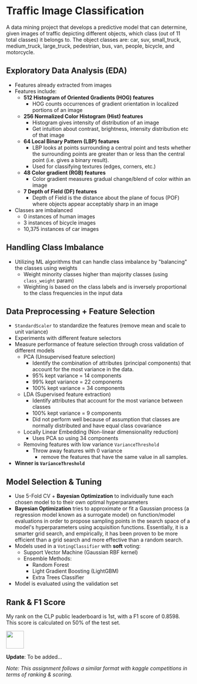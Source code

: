 # Traffic Image Classification
A data mining project that develops a predictive model that can determine, given images of traffic depicting different objects, which class (out of 11 total classes) it belongs to. The object classes are: car, suv, small_truck, medium_truck, large_truck, pedestrian, bus, van, people, bicycle, and motorcycle.

## Exploratory Data Analysis (EDA)
- Features already extracted from images
- Features include:
  - **512 Histogram of Oriented Gradients (HOG) features**
      - HOG counts occurrences of gradient orientation in localized portions of an image
  - **256 Normalized Color Histogram (Hist) features**
      - Histogram gives intensity of distribution of an image
      - Get intuition about contrast, brightness, intensity distribution etc of that image
  - **64 Local Binary Pattern (LBP) features**
      - LBP looks at points surrounding a central point and tests whether the surrounding points are greater than or less than the central point (i.e. gives a binary result).
      - Used for classifying textures (edges, corners, etc.)
  - **48 Color gradient (RGB) features**
      - Color gradient measures gradual change/blend of color within an image
  - **7 Depth of Field (DF) features**
      - Depth of Field is the distance about the plane of focus (POF) where objects appear acceptably sharp in an image
- Classes are imbalanced
  - 0 instances of human images
  - 3 instances of bicycle images
  - 10,375 instances of car images

## Handling Class Imbalance
- Utilizing ML algorithms that can handle class imbalance by "balancing" the classes using weights
  - Weight minority classes higher than majority classes (using `class_weight` param)
  - Weighting is based on the class labels and is inversely proportional to the class frequencies in the input data


## Data Preprocessing + Feature Selection
- `StandardScaler` to standardize the features (remove mean and scale to unit variance)
- Experiments with different feature selectors
- Measure performance of feature selection through cross validation of different models
  - PCA (Unsupervised feature selection)
      - Identify the combination of attributes (principal components) that account for the most variance in the data.
      - 95% kept variance = 14 components
      - 99% kept variance = 22 components
      - 100% kept variance = 34 components
  - LDA (Supervised feature extraction)
      - Identify attributes that account for the most variance between classes
      - 100% kept variance = 9 components
      - Did not perform well because of assumption that classes are normally distributed and have equal class covariance
  - Locally Linear Embedding (Non-linear dimensionality reduction)
      - Uses PCA so using 34 components
  - Removing features with low variance `VarianceThreshold`
      - Throw away features with 0 variance
          - remove the features that have the same value in all samples.
- **Winner is `VarianceThreshold`**

## Model Selection & Tuning
- Use 5-Fold CV + **Bayesian Optimization** to individually tune each chosen model to to their own optimal hyperparameters
- **Bayesian Optimization** tries to approximate or fit a Gaussian process (a regression model known as a surrogate model) on function/model evaluations in order to propose sampling points in the search space of a model's hyperparameters using acquisition functions. Essentially, it is a smarter grid search, and empirically, it has been proven to be more efficient than a grid search and more effective than a random search.
- Models used in a `VotingClassifier` with **soft** voting:
  - Support Vector Machine (Gaussian RBF kernel)
  - Ensemble Methods:
    - Random Forest
    - Light Gradient Boosting (LightGBM)
    - Extra Trees Classifier
- Model is evaluated using the validation set

## Rank & F1 Score
My rank on the CLP public leaderboard is 1st, with a F1 score of 0.8598. This score is calculated on 50% of the test set.

<img src="https://github.com/k-chuang/traffic-image-classification/blob/master/images/public_leaderboard.png" width="48">


**Update**: To be added...


*Note: This assignment follows a similar format with kaggle competitions in terms of ranking & scoring.*
